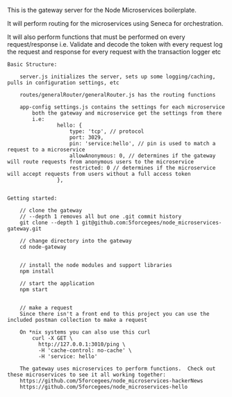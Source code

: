 This is the gateway server for the Node Microservices boilerplate.

It will perform routing for the microservices using Seneca for orchestration.

It will also perform functions that must be performed on every request/response
    i.e. 
    Validate and decode the token with every request
    log the request and response for every request with the transaction logger
    etc
    
    Basic Structure:
    
        server.js initializes the server, sets up some logging/caching, pulls in configuration settings, etc
        
        routes/generalRouter/generalRouter.js has the routing functions
                
        app-config settings.js contains the settings for each microservice
            both the gateway and microservice get the settings from there
            i.e:
                    hello: {
                        type: 'tcp', // protocol
                        port: 3029, 
                        pin: 'service:hello', // pin is used to match a request to a microservice
                        allowAnonymous: 0, // determines if the gateway will route requests from anonymous users to the microservice
                        restricted: 0 // determines if the microservice will accept requests from users without a full access token
                    },
                    
                    
    Getting started:
    
        // clone the gateway
        // --depth 1 removes all but one .git commit history
        git clone --depth 1 git@github.com:5forcegees/node_microservices-gateway.git
        
        // change directory into the gateway
        cd node-gateway
    
    
        // install the node modules and support libraries
        npm install
        
        // start the application
        npm start
        
        
        // make a request
        Since there isn't a front end to this project you can use the included postman collection to make a request
        
        On *nix systems you can also use this curl
            curl -X GET \
              http://127.0.0.1:3010/ping \
              -H 'cache-control: no-cache' \
              -H 'service: hello'
        
        The gateway uses microservices to perform functions.  Check out these microservices to see it all working together:
        https://github.com/5forcegees/node_microservices-hackerNews
        https://github.com/5forcegees/node_microservices-hello
    
